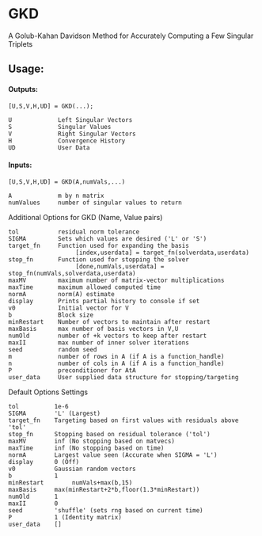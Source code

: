 # GKD


A Golub-Kahan Davidson Method for Accurately Computing a Few Singular Triplets


## Usage:
 
#### Outputs:
 
    [U,S,V,H,UD] = GKD(...);

    U             Left Singular Vectors
    S             Singular Values
    V             Right Singular Vectors
    H             Convergence History
    UD            User Data

#### Inputs:

    [U,S,V,H,UD] = GKD(A,numVals,...)
    
    A             m by n matrix
    numValues     number of singular values to return
    
  Additional Options for GKD (Name, Value pairs)
    
    tol           residual norm tolerance
    SIGMA         Sets which values are desired ('L' or 'S')
    target_fn     Function used for expanding the basis
                       [index,userdata] = target_fn(solverdata,userdata)
    stop_fn       Function used for stopping the solver
                       [done,numVals,userdata] = stop_fn(numVals,solverdata,userdata)
    maxMV         maximum number of matrix-vector multiplications
    maxTime       maximum allowed computed time
    normA         norm(A) estimate
    display       Prints partial history to console if set
    v0            Initial vector for V
    b             Block size
    minRestart    Number of vectors to maintain after restart
    maxBasis      max number of basis vectors in V,U
    numOld        number of +k vectors to keep after restart
    maxII         max number of inner solver iterations
    seed          random seed
    m             number of rows in A (if A is a function_handle)
    n             number of cols in A (if A is a function_handle)
    P             preconditioner for AtA
    user_data     User supplied data structure for stopping/targeting

  Default Options Settings

    tol          1e-6
    SIGMA        'L' (Largest)
    target_fn    Targeting based on first values with residuals above 'tol'
    stop_fn      Stopping based on residual tolerance ('tol')
    maxMV        inf (No stopping based on matvecs)
    maxTime      inf (No stopping based on time)
    normA        Largest value seen (Accurate when SIGMA = 'L')
    display      0 (Off)
    v0           Gaussian random vectors
    b            1
    minRestart        numVals+max(b,15)
    maxBasis     max(minRestart+2*b,floor(1.3*minRestart))
    numOld       1
    maxII        0
    seed         'shuffle' (sets rng based on current time)
    P            1 (Identity matrix)
    user_data    []
